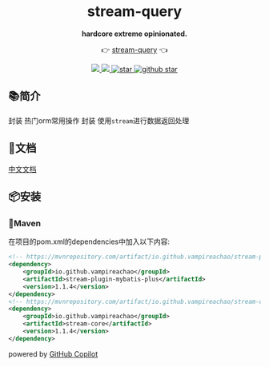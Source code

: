 <h1 align="center">stream-query</h1>
<p align="center">
  <strong>hardcore extreme opinionated.</strong>
</p>
<p align="center">
	👉 <a href="https://vampireachao.gitee.io/stream-query-docs/#/">stream-query</a> 👈
</p>
<p align="center">
    <a target="_blank" href="https://search.maven.org/artifact/io.github.vampireachao/stream-query">
        <img src="https://img.shields.io/maven-central/v/io.github.vampireachao/stream-query.svg?label=Maven%20Central" />
    </a>
    <a target="_blank" href='https://www.apache.org/licenses/LICENSE-2.0.html'>
        <img src='https://img.shields.io/badge/license-Apache%202-4EB1BA.svg'/>
    </a>	
    <a target="_blank" href='https://gitee.com/VampireAchao/stream-query'>
        <img src='https://gitee.com/vampireachao/stream-query/badge/star.svg' alt='star'/>
    </a>
    <a target="_blank" href='https://github.com/VampireAchao/stream-query'>
        <img src="https://img.shields.io/github/stars/vampireachao/stream-query.svg?style=social" alt="github star"/>
    </a>
</p>

## 📚简介

封装 热门orm常用操作
封装 使用`stream`进行数据返回处理

## 📝文档 

[中文文档](https://vampireachao.gitee.io/stream-query-docs/)

## 📦安装

### 🍊Maven
在项目的pom.xml的dependencies中加入以下内容:

```xml
<!-- https://mvnrepository.com/artifact/io.github.vampireachao/stream-plugin-mybatis-plus -->
<dependency>
    <groupId>io.github.vampireachao</groupId>
    <artifactId>stream-plugin-mybatis-plus</artifactId>
    <version>1.1.4</version>
</dependency>
<!-- https://mvnrepository.com/artifact/io.github.vampireachao/stream-core -->
<dependency>
    <groupId>io.github.vampireachao</groupId>
    <artifactId>stream-core</artifactId>
    <version>1.1.4</version>
</dependency>
```

powered by [GitHub Copilot](https://copilot.github.com/) 
 
